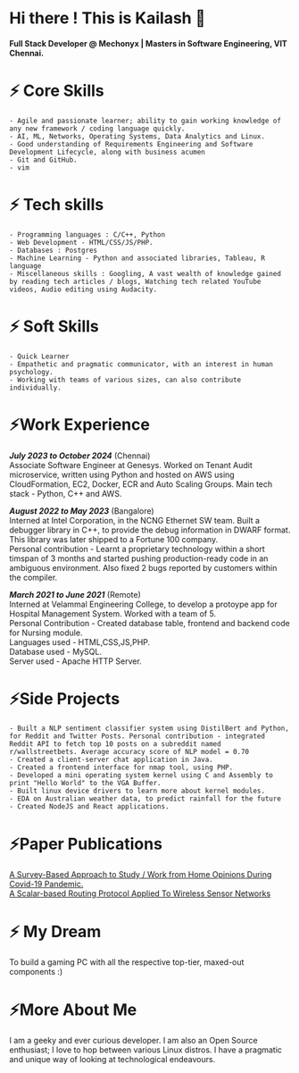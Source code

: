 # Hi there ! This is Kailash 👋 
#### Full Stack Developer @ Mechonyx | Masters in Software Engineering, VIT Chennai.

# ⚡ Core Skills
    - Agile and passionate learner; ability to gain working knowledge of any new framework / coding language quickly.
    - AI, ML, Networks, Operating Systems, Data Analytics and Linux.
    - Good understanding of Requirements Engineering and Software Development Lifecycle, along with business acumen
    - Git and GitHub.
    - vim 
    
# ⚡ Tech skills
    - Programming languages : C/C++, Python
    - Web Development - HTML/CSS/JS/PHP.
    - Databases : Postgres
    - Machine Learning - Python and associated libraries, Tableau, R language
    - Miscellaneous skills : Googling, A vast wealth of knowledge gained by reading tech articles / blogs, Watching tech related YouTube videos, Audio editing using Audacity.

# ⚡ Soft Skills
    - Quick Learner
    - Empathetic and pragmatic communicator, with an interest in human psychology.
    - Working with teams of various sizes, can also contribute individually.

# ⚡Work Experience
***July 2023 to October 2024*** (Chennai) <br> Associate Software Engineer at Genesys. Worked on Tenant Audit microservice, written using Python and hosted on AWS using CloudFormation, EC2, Docker, ECR and Auto Scaling Groups. Main tech stack - Python, C++ and AWS.

***August 2022 to May 2023*** (Bangalore) <br> Interned at Intel Corporation, in the NCNG Ethernet SW team. Built a debugger library in C++, to provide the debug information in DWARF format. <br> This library was later shipped to a Fortune 100 company. <br> Personal contribution - Learnt a proprietary technology within a short timspan of 3 months and started pushing production-ready code in an ambiguous environment. Also fixed 2 bugs reported by customers within the compiler.

***March 2021 to June 2021*** (Remote) <br> Interned at Velammal Engineering College, to develop a protoype app for Hospital Management System. Worked with a team of 5.<br> Personal Contribution - Created database table, frontend and backend code for Nursing module. <br>Languages used - HTML,CSS,JS,PHP.<br>Database used - MySQL.<br>Server used - Apache HTTP Server.

# ⚡Side Projects
 
    - Built a NLP sentiment classifier system using DistilBert and Python, for Reddit and Twitter Posts. Personal contribution - integrated Reddit API to fetch top 10 posts on a subreddit named r/wallstreetbets. Average accuracy score of NLP model = 0.70
    - Created a client-server chat application in Java.
    - Created a frontend interface for nmap tool, using PHP.
    - Developed a mini operating system kernel using C and Assembly to print "Hello World" to the VGA Buffer.
    - Built linux device drivers to learn more about kernel modules.
    - EDA on Australian weather data, to predict rainfall for the future
    - Created NodeJS and React applications.
    
# ⚡Paper Publications

<a href="https://www.researchgate.net/publication/358197630_A_Survey-Based_Approach_to_Study_Work_from_Home_Opinions_During_Covid-19_Pandemic">A Survey-Based Approach to Study / Work from Home Opinions During Covid-19 Pandemic.</a>
<br>
<a href="https://www.ijeast.com/papers/69-72,Tesma512,IJEAST.pdf">A Scalar-based Routing Protocol
Applied To Wireless Sensor Networks</a>

# ⚡ My Dream

To build a gaming PC with all the respective top-tier, maxed-out components :) 

# ⚡More About Me

I am a geeky and ever curious developer. I am also an Open Source enthusiast; I love to hop between various Linux distros. I have a pragmatic and unique way of looking at technological endeavours.
